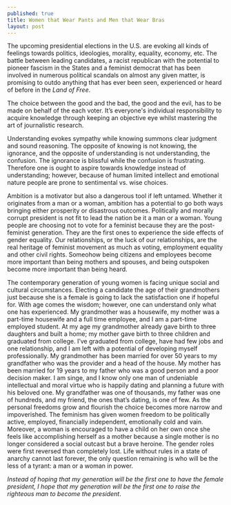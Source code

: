 ```yaml
---
published: true
title: Women that Wear Pants and Men that Wear Bras
layout: post
---
```

The upcoming presidential elections in the U.S. are evoking all kinds of feelings towards politics, ideologies, morality, equality, economy, etc. The battle between leading candidates, a racist republican with the potential to pioneer fascism in the States and a feminist democrat that has been involved in numerous political scandals on almost any given matter, is promising to outdo anything that has ever been seen, experienced or heard of before in the _Land of Free_.

The choice between the good and the bad, the good and the evil, has to be made on behalf of the each voter. It’s everyone's individual responsibility to acquire knowledge through keeping an objective eye whilst mastering the art of journalistic research.

Understanding evokes sympathy while knowing summons clear judgment and sound reasoning. The opposite of knowing is not knowing, the ignorance, and the opposite of understanding is not understanding, the confusion. The ignorance is blissful while the confusion is frustrating. Therefore one is ought to aspire towards knowledge instead of understanding; however, because of human limited intellect and emotional nature people are prone to sentimental vs. wise choices.

Ambition is a motivator but also a dangerous tool if left untamed. Whether it originates from a man or a woman, ambition has a potential to go both ways bringing either prosperity or disastrous outcomes. Politically and morally corrupt president is not fit to lead the nation be it a man or a woman. Young people are choosing not to vote for a feminist because they are the post-feminist generation. They are the first ones to experience the side effects of gender equality. Our relationships, or the luck of our relationships, are the real heritage of feminist movement as much as voting, employment equality and other civil rights. Someohow being citizens and employees become more important than being mothers and spouses, and being outspoken become more important than being heard.

The contemporary generation of young women is facing unique social and cultural circumstances. Electing a candidate the age of their grandmothers just because she is a female is going to lack the satisfaction one if hopeful for. With age comes the wisdom; however, one can understand only what one has experienced. My grandmother was a housewife, my mother was a part-time housewife and a full time employee, and I am a part-time employed student. At my age my grandmother already gave birth to three daughters and built a home; my mother gave birth to three children and graduated from college. I’ve graduated from college, have had few jobs and one relationship, and I am left with a potential of developing myself professionally. My grandmother has been married for over 50 years to my grandfather who was the provider and a head of the house. My mother has been married for 19 years to my father who was a good person and a poor decision maker. I am singe, and I know only one man of undeniable intellectual and moral virtue who is happily dating and planning a future with his beloved one. My grandfather was one of thousands, my father was one of hundreds, and my friend, the ones that’s dating, is one of few. As the personal freedoms grow and flourish the choice becomes more narrow and impoverished. The feminism has given women freedom to be politically active, employed, financially independent, emotionally cold and vain. Moreover, a woman is encouraged to have a child on her own once she feels like accomplishing herself as a mother because a single mother is no longer considered a social outcast but a brave heroine. The gender roles were first reversed than completely lost. Life without rules in a state of anarchy cannot last forever, the only question remaining is who will be the less of a tyrant: a man or a woman in power.

_Instead of hoping that my generation will be the first one to have the female president, I hope that my generation will be the first one to raise the righteous man to become the president_.
